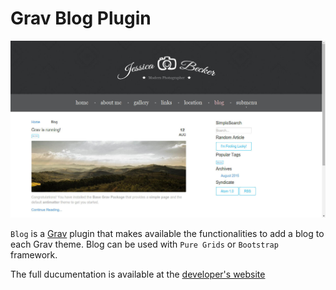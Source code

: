 # Grav Blog Plugin

![Screenshot](README.jpg)

`Blog` is a [Grav](http://github.com/getgrav/grav) plugin that makes available the functionalities to add a blog to each Grav theme. Blog can be used with `Pure Grids` or `Bootstrap` framework.

The full ducumentation is available at the [developer's website](http://diblas.net/plugins/blog-grav-cms-plugin-adds-blog-functionalities-to-each-grav-theme)
